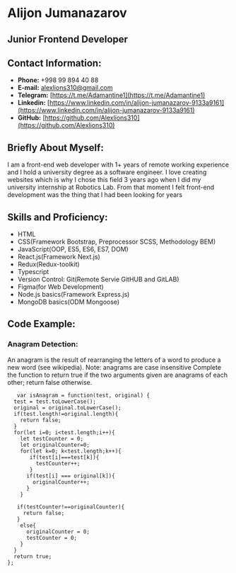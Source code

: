 # Alijon Jumanazarov

## Junior Frontend Developer

## Contact Information:

- **Phone:** +998 99 894 40 88
- **E-mail:** [alexlions310@gmail.com](mailto:alexlions310@gmail.com)
- **Telegram:** [https://t.me/Adamantine1](https://t.me/Adamantine1)
- **Linkedin:** [https://www.linkedin.com/in/alijon-jumanazarov-9133a9161](https://www.linkedin.com/in/alijon-jumanazarov-9133a9161)
- **GitHub:** [https://github.com/Alexlions310](https://github.com/Alexlions310)

## Briefly About Myself:

I am a front-end web developer with 1+ years of remote working experience and I hold a university degree as a software engineer. I love creating websites which is why I chose this field 3 years ago when I did my university internship at Robotics Lab. From that moment I felt front-end development was the thing that I had been looking for years

## Skills and Proficiency:

- HTML
- CSS(Framework Bootstrap, Preprocessor SCSS, Methodology BEM)
- JavaScript(OOP, ES5, ES6, ES7, DOM)
- React.js(Framework Next.js)
- Redux(Redux-toolkit)
- Typescript
- Version Control: Git(Remote Servie GitHUB and GitLAB)
- Figma(for Web Development)
- Node.js basics(Framework Express.js)
- MongoDB basics(ODM Mongoose)

## Code Example:

### Anagram Detection:

An anagram is the result of rearranging the letters of a word to produce a new word (see wikipedia). Note: anagrams are case insensitive
Complete the function to return true if the two arguments given are anagrams of each other; return false otherwise.

```
   var isAnagram = function(test, original) {
  test = test.toLowerCase();
  original = original.toLowerCase();
  if(test.length!=original.length){
    return false;
  }
  for(let i=0; i<test.length;i++){
    let testCounter = 0;
    let originalCounter=0;
    for(let k=0; k<test.length;k++){
       if(test[i]===test[k]){
         testCounter++;
       }
      if(test[i] === original[k]){
        originalCounter++;
      }
    }

   if(testCounter!==originalCounter){
     return false;
   }
    else{
      originalCounter = 0;
      testCounter = 0;
    }
  }
  return true;
};
```
